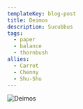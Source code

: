 ```yaml
---
templateKey: blog-post
title: Deimos
description: Sucubbus
tags:
  - paper
  - balance
  - thornbush
allies:
  - Carrot
  - Chenny
  - Shu-Shu
---
```

![Deimos](/img/Deimos.png)